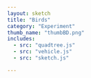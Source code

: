 ```yaml
---
layout: sketch
title: "Birds"
category: "Experiment"
thumb_name: "thumbBD.png"
includes:
  - src: "quadtree.js"
  - src: "vehicle.js"
  - src: "sketch.js"

---
```


<!--

  You can change the title, category and thumb as you like
  (just make sure the folder contain a jpg for the thumb with the correct name)
  Do not change the first line "layout: sketch"

  If you need to customize this html page:
    1) delete the line "layout: sketch"
    2) copy the content of "/_layouts/sketch.html" below.
    Make sure to leave one line of space between the markup above and the html code

-->
